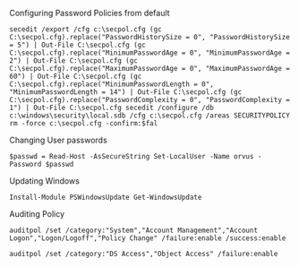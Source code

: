 Configuring Password Policies from default

`secedit /export /cfg c:\secpol.cfg (gc C:\secpol.cfg).replace("PasswordHistorySize = 0", "PasswordHistorySize = 5") | Out-File C:\secpol.cfg (gc C:\secpol.cfg).replace("MinimumPasswordAge = 0", "MinimumPasswordAge = 2") | Out-File C:\secpol.cfg (gc C:\secpol.cfg).replace("MaximumPasswordAge = 0", "MaximumPasswordAge = 60") | Out-File C:\secpol.cfg (gc C:\secpol.cfg).replace("MinimumPasswordLength = 0", "MinimumPasswordLength = 14") | Out-File C:\secpol.cfg (gc C:\secpol.cfg).replace("PasswordComplexity = 0", "PasswordComplexity = 1") | Out-File C:\secpol.cfg secedit /configure /db c:\windows\security\local.sdb /cfg c:\secpol.cfg /areas SECURITYPOLICY rm -force c:\secpol.cfg -confirm:$fal`

Changing User passwords

`$passwd = Read-Host -AsSecureString Set-LocalUser -Name orvus -Password $passwd`

Updating Windows

`Install-Module PSWindowsUpdate Get-WindowsUpdate`

Auditing Policy

`auditpol /set /category:"System","Account Management","Account Logon","Logon/Logoff","Policy Change" /failure:enable /success:enable`   

`auditpol /set /category:"DS Access","Object Access" /failure:enable`
